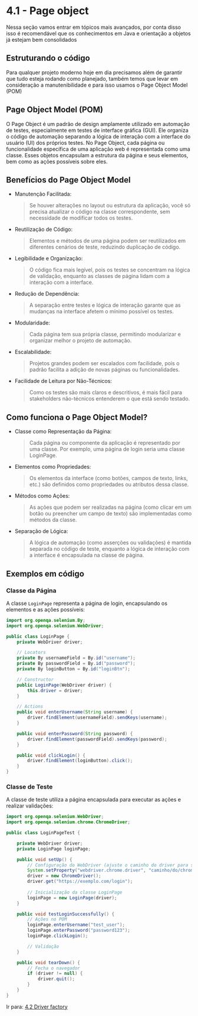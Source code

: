 # 4.1 - Page object

Nessa seção vamos entrar em tópicos mais avançados, por conta disso isso é recomendável que os conhecimentos em Java e orientação a objetos já estejam bem consolidados

## Estruturando o código 

Para qualquer projeto moderno hoje em dia precisamos além de garantir que tudo esteja rodando como planejado,  também temos que levar em consideração a manutenibilidade e para isso usamos o Page Object Model (POM) 

## Page Object Model (POM)

O Page Object é um padrão de design amplamente utilizado em automação de testes, especialmente em testes de interface gráfica (GUI). Ele organiza o código de automação separando a lógica de interação com a interface do usuário (UI) dos próprios testes. No Page Object, cada página ou funcionalidade específica de uma aplicação web é representada como uma classe. Esses objetos encapsulam a estrutura da página e seus elementos, bem como as ações possíveis sobre eles.

## Benefícios do Page Object Model

-  Manutenção Facilitada:
    >Se houver alterações no layout ou estrutura da aplicação, você só precisa atualizar o código na classe correspondente, sem necessidade de modificar todos os testes.

-  Reutilização de Código:
	>Elementos e métodos de uma página podem ser reutilizados em diferentes cenários de teste, reduzindo duplicação de código.

-  Legibilidade e Organização:
	>O código fica mais legível, pois os testes se concentram na lógica de validação, enquanto as classes de página lidam com a interação com a interface.

-  Redução de Dependência:
	>A separação entre testes e lógica de interação garante que as mudanças na interface afetem o mínimo possível os testes.

-  Modularidade:
	>Cada página tem sua própria classe, permitindo modularizar e organizar melhor o projeto de automação.

- Escalabilidade:
	>Projetos grandes podem ser escalados com facilidade, pois o padrão facilita a adição de novas páginas ou funcionalidades.

- Facilidade de Leitura por Não-Técnicos:
	>Como os testes são mais claros e descritivos, é mais fácil para stakeholders não-técnicos entenderem o que está sendo testado.

## Como funciona o Page Object Model?

-  Classe como Representação da Página:
    >Cada página ou componente da aplicação é representado por uma classe.
    Por exemplo, uma página de login seria uma classe LoginPage.

-  Elementos como Propriedades:
    >Os elementos da interface (como botões, campos de texto, links, etc.) são definidos como propriedades ou atributos dessa classe.

-  Métodos como Ações:
	>As ações que podem ser realizadas na página (como clicar em um botão ou preencher um campo de texto) são implementadas como métodos da classe.

-  Separação de Lógica:
	>A lógica de automação (como asserções ou validações) é mantida separada no código de teste, enquanto a lógica de interação com a interface é encapsulada na classe de página.

## Exemplos em código

### Classe da Página

A classe `LoginPage` representa a página de login, encapsulando os elementos e as ações possíveis:

```Java
import org.openqa.selenium.By;
import org.openqa.selenium.WebDriver;

public class LoginPage {
    private WebDriver driver;

    // Locators
    private By usernameField = By.id("username");
    private By passwordField = By.id("password");
    private By loginButton = By.id("loginBtn");

    // Constructor
    public LoginPage(WebDriver driver) {
        this.driver = driver;
    }

    // Actions
    public void enterUsername(String username) {
        driver.findElement(usernameField).sendKeys(username);
    }

    public void enterPassword(String password) {
        driver.findElement(passwordField).sendKeys(password);
    }

    public void clickLogin() {
        driver.findElement(loginButton).click();
    }
}

```

### Classe de Teste

A classe de teste utiliza a página encapsulada para executar as ações e realizar validações:

```Java
import org.openqa.selenium.WebDriver;
import org.openqa.selenium.chrome.ChromeDriver;

public class LoginPageTest {

    private WebDriver driver;
    private LoginPage loginPage;

    public void setUp() {
        // Configuração do WebDriver (ajuste o caminho do driver para sua configuração local)
        System.setProperty("webdriver.chrome.driver", "caminho/do/chromedriver");
        driver = new ChromeDriver();
        driver.get("https://exemplo.com/login");
        
        // Inicialização da classe LoginPage
        loginPage = new LoginPage(driver);
    }

    public void testLoginSuccessfully() {
        // Ações no POM
        loginPage.enterUsername("test_user");
        loginPage.enterPassword("password123");
        loginPage.clickLogin();

        // Validação
    }

    public void tearDown() {
        // Fecha o navegador
        if (driver != null) {
            driver.quit();
        }
    }
}

```

Ir para: [4.2 Driver factory](2-Driver-factory.md)
